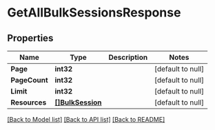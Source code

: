 # GetAllBulkSessionsResponse

## Properties
Name | Type | Description | Notes
------------ | ------------- | ------------- | -------------
**Page** | **int32** |  | [default to null]
**PageCount** | **int32** |  | [default to null]
**Limit** | **int32** |  | [default to null]
**Resources** | [**[]BulkSession**](BulkSession.md) |  | [default to null]

[[Back to Model list]](../README.md#documentation-for-models) [[Back to API list]](../README.md#documentation-for-api-endpoints) [[Back to README]](../README.md)


